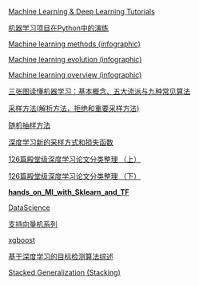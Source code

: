 [Machine Learning & Deep Learning Tutorials](https://github.com/ujjwalkarn/Machine-Learning-Tutorials)

[机器学习项目在Python中的演练](https://mp.weixin.qq.com/s/cCfdZFkBQcb7wEAt4oDhBg?utm_source=qq&utm_medium=social)

[Machine learning methods (infographic)](usblogs.pwc.com/emerging-technology/machine-learning-methods-infographic/)

[Machine learning evolution (infographic)](usblogs.pwc.com/emerging-technology/machine-learning-evolution-infographic/)

[Machine learning overview (infographic)](usblogs.pwc.com/emerging-technology/a-look-at-machine-learning-infographic/)

[三张图读懂机器学习：基本概念、五大流派与九种常见算法](wwv.cyzone.cn/a/20170422/310196.html)

[采样方法(解析方法，拒绝和重要采样方法)](https://zhuanlan.zhihu.com/p/34071776)

[随机抽样方法](https://zhuanlan.zhihu.com/p/24915332)

[深度学习新的采样方式和损失函数](https://zhuanlan.zhihu.com/p/27748177)

[126篇殿堂级深度学习论文分类整理 （上）](https://zhuanlan.zhihu.com/p/25549497)

[126篇殿堂级深度学习论文分类整理 （下） ](https://zhuanlan.zhihu.com/p/25549585)

[**hands_on_Ml_with_Sklearn_and_TF**](https://github.com/apachecn/hands_on_Ml_with_Sklearn_and_TF)

[DataScience](http://www.mlln.cn) <br/>

[支持向量机系列](http://blog.pluskid.org/?page_id=683)<br/>

[xgboost](http://xgboost.readthedocs.io/en/latest/tutorials/model.html)<br/>

[基于深度学习的目标检测算法综述](https://mp.weixin.qq.com/s?__biz=MzUxNjcxMjQxNg==&mid=2247484976&idx=1&sn=1ad589a67ef6da6366f2c5c01c497945&chksm=f9a274bfced5fda9c35d4b93878b0115454f6973c58dcb046cffd4ce4e8ecf113e48f299d3fc&mpshare=1&scene=23&srcid=0720DrqBUIowCBAwMQm8PetY#rd)<br/>

[Stacked Generalization (Stacking)](http://machine-learning.martinsewell.com/ensembles/stacking/) <br/>

